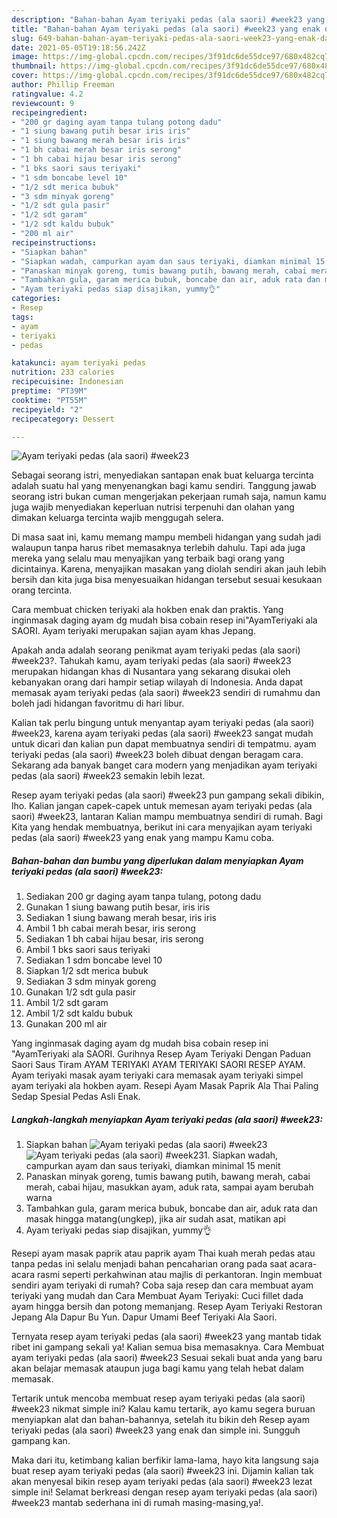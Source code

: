 ```yaml
---
description: "Bahan-bahan Ayam teriyaki pedas (ala saori) #week23 yang enak dan Mudah Dibuat"
title: "Bahan-bahan Ayam teriyaki pedas (ala saori) #week23 yang enak dan Mudah Dibuat"
slug: 649-bahan-bahan-ayam-teriyaki-pedas-ala-saori-week23-yang-enak-dan-mudah-dibuat
date: 2021-05-05T19:18:56.242Z
image: https://img-global.cpcdn.com/recipes/3f91dc6de55dce97/680x482cq70/ayam-teriyaki-pedas-ala-saori-week23-foto-resep-utama.jpg
thumbnail: https://img-global.cpcdn.com/recipes/3f91dc6de55dce97/680x482cq70/ayam-teriyaki-pedas-ala-saori-week23-foto-resep-utama.jpg
cover: https://img-global.cpcdn.com/recipes/3f91dc6de55dce97/680x482cq70/ayam-teriyaki-pedas-ala-saori-week23-foto-resep-utama.jpg
author: Phillip Freeman
ratingvalue: 4.2
reviewcount: 9
recipeingredient:
- "200 gr daging ayam tanpa tulang potong dadu"
- "1 siung bawang putih besar iris iris"
- "1 siung bawang merah besar iris iris"
- "1 bh cabai merah besar iris serong"
- "1 bh cabai hijau besar iris serong"
- "1 bks saori saus teriyaki"
- "1 sdm boncabe level 10"
- "1/2 sdt merica bubuk"
- "3 sdm minyak goreng"
- "1/2 sdt gula pasir"
- "1/2 sdt garam"
- "1/2 sdt kaldu bubuk"
- "200 ml air"
recipeinstructions:
- "Siapkan bahan"
- "Siapkan wadah, campurkan ayam dan saus teriyaki, diamkan minimal 15 menit"
- "Panaskan minyak goreng, tumis bawang putih, bawang merah, cabai merah, cabai hijau, masukkan ayam, aduk rata, sampai ayam berubah warna"
- "Tambahkan gula, garam merica bubuk, boncabe dan air, aduk rata dan masak hingga matang(ungkep), jika air sudah asat, matikan api"
- "Ayam teriyaki pedas siap disajikan, yummy👌"
categories:
- Resep
tags:
- ayam
- teriyaki
- pedas

katakunci: ayam teriyaki pedas 
nutrition: 233 calories
recipecuisine: Indonesian
preptime: "PT39M"
cooktime: "PT55M"
recipeyield: "2"
recipecategory: Dessert

---
```



![Ayam teriyaki pedas (ala saori) #week23](https://img-global.cpcdn.com/recipes/3f91dc6de55dce97/680x482cq70/ayam-teriyaki-pedas-ala-saori-week23-foto-resep-utama.jpg)

Sebagai seorang istri, menyediakan santapan enak buat keluarga tercinta adalah suatu hal yang menyenangkan bagi kamu sendiri. Tanggung jawab seorang istri bukan cuman mengerjakan pekerjaan rumah saja, namun kamu juga wajib menyediakan keperluan nutrisi terpenuhi dan olahan yang dimakan keluarga tercinta wajib menggugah selera.

Di masa  saat ini, kamu memang mampu membeli hidangan yang sudah jadi walaupun tanpa harus ribet memasaknya terlebih dahulu. Tapi ada juga mereka yang selalu mau menyajikan yang terbaik bagi orang yang dicintainya. Karena, menyajikan masakan yang diolah sendiri akan jauh lebih bersih dan kita juga bisa menyesuaikan hidangan tersebut sesuai kesukaan orang tercinta. 

Cara membuat chicken teriyaki ala hokben enak dan praktis. Yang inginmasak daging ayam dg mudah bisa cobain resep ini&#34;AyamTeriyaki ala SAORI. Ayam teriyaki merupakan sajian ayam khas Jepang.

Apakah anda adalah seorang penikmat ayam teriyaki pedas (ala saori) #week23?. Tahukah kamu, ayam teriyaki pedas (ala saori) #week23 merupakan hidangan khas di Nusantara yang sekarang disukai oleh kebanyakan orang dari hampir setiap wilayah di Indonesia. Anda dapat memasak ayam teriyaki pedas (ala saori) #week23 sendiri di rumahmu dan boleh jadi hidangan favoritmu di hari libur.

Kalian tak perlu bingung untuk menyantap ayam teriyaki pedas (ala saori) #week23, karena ayam teriyaki pedas (ala saori) #week23 sangat mudah untuk dicari dan kalian pun dapat membuatnya sendiri di tempatmu. ayam teriyaki pedas (ala saori) #week23 boleh dibuat dengan beragam cara. Sekarang ada banyak banget cara modern yang menjadikan ayam teriyaki pedas (ala saori) #week23 semakin lebih lezat.

Resep ayam teriyaki pedas (ala saori) #week23 pun gampang sekali dibikin, lho. Kalian jangan capek-capek untuk memesan ayam teriyaki pedas (ala saori) #week23, lantaran Kalian mampu membuatnya sendiri di rumah. Bagi Kita yang hendak membuatnya, berikut ini cara menyajikan ayam teriyaki pedas (ala saori) #week23 yang enak yang mampu Kamu coba.

<!--inarticleads1-->

##### Bahan-bahan dan bumbu yang diperlukan dalam menyiapkan Ayam teriyaki pedas (ala saori) #week23:

1. Sediakan 200 gr daging ayam tanpa tulang, potong dadu
1. Gunakan 1 siung bawang putih besar, iris iris
1. Sediakan 1 siung bawang merah besar, iris iris
1. Ambil 1 bh cabai merah besar, iris serong
1. Sediakan 1 bh cabai hijau besar, iris serong
1. Ambil 1 bks saori saus teriyaki
1. Sediakan 1 sdm boncabe level 10
1. Siapkan 1/2 sdt merica bubuk
1. Sediakan 3 sdm minyak goreng
1. Gunakan 1/2 sdt gula pasir
1. Ambil 1/2 sdt garam
1. Ambil 1/2 sdt kaldu bubuk
1. Gunakan 200 ml air


Yang inginmasak daging ayam dg mudah bisa cobain resep ini &#34;AyamTeriyaki ala SAORI. Gurihnya Resep Ayam Teriyaki Dengan Paduan Saori Saus Tiram AYAM TERIYAKI AYAM TERIYAKI SAORI RESEP AYAM. Ayam teriyaki masak ayam teriyaki cara memasak ayam teriyaki simpel ayam teriyaki ala hokben ayam. Resepi Ayam Masak Paprik Ala Thai Paling Sedap Spesial Pedas Asli Enak. 

<!--inarticleads2-->

##### Langkah-langkah menyiapkan Ayam teriyaki pedas (ala saori) #week23:

1. Siapkan bahan
<img src="https://img-global.cpcdn.com/steps/e80706759945eeac/160x128cq70/ayam-teriyaki-pedas-ala-saori-week23-langkah-memasak-1-foto.jpg" alt="Ayam teriyaki pedas (ala saori) #week23"><img src="https://img-global.cpcdn.com/steps/7c87ced9fc0f004e/160x128cq70/ayam-teriyaki-pedas-ala-saori-week23-langkah-memasak-1-foto.jpg" alt="Ayam teriyaki pedas (ala saori) #week23">1. Siapkan wadah, campurkan ayam dan saus teriyaki, diamkan minimal 15 menit
1. Panaskan minyak goreng, tumis bawang putih, bawang merah, cabai merah, cabai hijau, masukkan ayam, aduk rata, sampai ayam berubah warna
1. Tambahkan gula, garam merica bubuk, boncabe dan air, aduk rata dan masak hingga matang(ungkep), jika air sudah asat, matikan api
1. Ayam teriyaki pedas siap disajikan, yummy👌


Resepi ayam masak paprik atau paprik ayam Thai kuah merah pedas atau tanpa pedas ini selalu menjadi bahan pencaharian orang pada saat acara-acara rasmi seperti perkahwinan atau majlis di perkantoran. Ingin membuat sendiri ayam teriyaki di rumah? Coba saja resep dan cara membuat ayam teriyaki yang mudah dan Cara Membuat Ayam Teriyaki: Cuci fillet dada ayam hingga bersih dan potong memanjang. Resep Ayam Teriyaki Restoran Jepang Ala Dapur Bu Yun. Dapur Umami Beef Teriyaki Ala Saori. 

Ternyata resep ayam teriyaki pedas (ala saori) #week23 yang mantab tidak ribet ini gampang sekali ya! Kalian semua bisa memasaknya. Cara Membuat ayam teriyaki pedas (ala saori) #week23 Sesuai sekali buat anda yang baru akan belajar memasak ataupun juga bagi kamu yang telah hebat dalam memasak.

Tertarik untuk mencoba membuat resep ayam teriyaki pedas (ala saori) #week23 nikmat simple ini? Kalau kamu tertarik, ayo kamu segera buruan menyiapkan alat dan bahan-bahannya, setelah itu bikin deh Resep ayam teriyaki pedas (ala saori) #week23 yang enak dan simple ini. Sungguh gampang kan. 

Maka dari itu, ketimbang kalian berfikir lama-lama, hayo kita langsung saja buat resep ayam teriyaki pedas (ala saori) #week23 ini. Dijamin kalian tak akan menyesal bikin resep ayam teriyaki pedas (ala saori) #week23 lezat simple ini! Selamat berkreasi dengan resep ayam teriyaki pedas (ala saori) #week23 mantab sederhana ini di rumah masing-masing,ya!.

